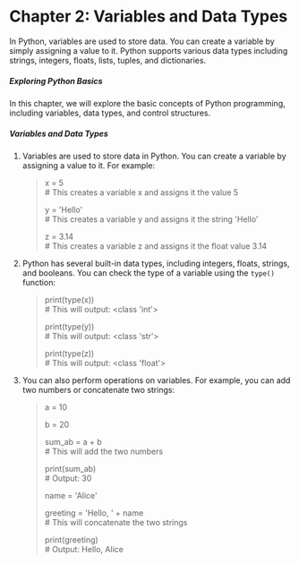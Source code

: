 # Chapter 2: Variables and Data Types
        
In Python, variables are used to store data. You can create a variable by simply assigning a value to it. Python supports various data types including strings, integers, floats, lists, tuples, and dictionaries.
        
##### Exploring Python Basics

In this chapter, we will explore the basic concepts of Python programming, including variables, data types, and control structures.

##### Variables and Data Types

1. Variables are used to store data in Python. You can create a variable by assigning a value to it. For example:

    > x = 5  
    > \# This creates a variable x and assigns it the value 5
    >
    > y = 'Hello'  
    > \# This creates a variable y and assigns it the string 'Hello'
    > 
    > z = 3.14  
    > \# This creates a variable z and assigns it the float value 3.14

2. Python has several built-in data types, including integers, floats, strings, and booleans. You can check the type of a variable using the `type()` function:

    > print(type(x))  
    > \# This will output: \<class 'int'\>
    > 
    > print(type(y))  
    > \# This will output: \<class 'str'\>
    > 
    > print(type(z))  
    > \# This will output: \<class 'float'\>

3. You can also perform operations on variables. For example, you can add two numbers or concatenate two strings:

    > a = 10
    > 
    > b = 20
    > 
    > sum\_ab = a + b  
    > \# This will add the two numbers
    > 
    > print(sum\_ab)  
    > \# Output: 30
    > 
    > name = 'Alice'
    > 
    > greeting = 'Hello, ' + name  
    > \# This will concatenate the two strings
    > 
    > print(greeting)  
    > \# Output: Hello, Alice
        
